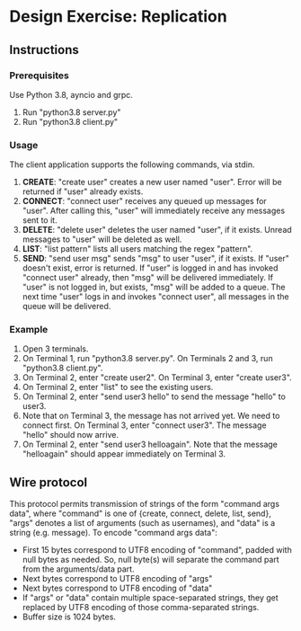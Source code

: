 # Design Exercise: Replication


## Instructions

### Prerequisites
Use Python 3.8, ayncio and grpc.

1. Run "python3.8 server.py"
2. Run "python3.8 client.py"


### Usage
The client application supports the following commands, via stdin.

1. **CREATE**: "create user" creates a new user named "user". Error will be returned if "user" already exists.
2. **CONNECT**: "connect user" receives any queued up messages for "user". After calling this, "user" will immediately receive any messages sent to it.
3. **DELETE**: "delete user" deletes the user named "user", if it exists. Unread messages to "user" will be deleted as well.
4. **LIST**: "list pattern" lists all users matching the regex "pattern".
5. **SEND**: "send user msg" sends "msg" to user "user", if it exists. If "user" doesn't exist, error is returned. If "user" is logged in and has invoked "connect user" already, then "msg" will be delivered immediately. If "user" is not logged in, but exists, "msg" will be added to a queue. The next time "user" logs in and invokes "connect user", all messages in the queue will be delivered.

### Example

1. Open 3 terminals.
2. On Terminal 1, run "python3.8 server.py". On Terminals 2 and 3, run "python3.8 client.py".
3. On Terminal 2, enter "create user2". On Terminal 3, enter "create user3".
4. On Terminal 2, enter "list" to see the existing users.
5. On Terminal 2, enter "send user3 hello" to send the message "hello" to user3.
6. Note that on Terminal 3, the message has not arrived yet. We need to connect first. On Terminal 3, enter "connect user3". The message "hello" should now arrive.
7. On Terminal 2, enter "send user3 helloagain". Note that the message "helloagain" should appear immediately on Terminal 3.


## Wire protocol
This protocol permits transmission of strings of the form "command args data", where "command" is one of {create, connect, delete, list, send}, "args" denotes a list of arguments (such as usernames), and "data" is a string (e.g. message). To encode "command args data":
- First 15 bytes correspond to UTF8 encoding of "command", padded with null bytes as needed. So, null byte(s) will separate the command part from the arguments/data part.
- Next bytes correspond to UTF8 encoding of "args"
- Next bytes correspond to UTF8 encoding of "data"
- If "args" or "data" contain multiple space-separated strings, they get replaced by UTF8 encoding of those comma-separated strings.
- Buffer size is 1024 bytes.
